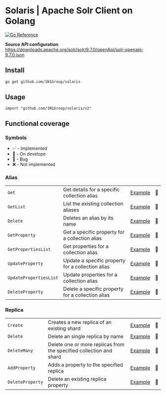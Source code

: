 # Solaris | Apache Solr Client on Golang 
[![Go Reference](https://pkg.go.dev/badge/github.com/1N1Group/solaris.svg)](https://pkg.go.dev/github.com/1N1Group/solaris)

**Source API configuration**: https://downloads.apache.org/solr/solr/9.7.0/openApi/solr-openapi-9.7.0.json

## Install
```bash
go get github.com/1N1Group/solaris
```

## Usage

```golang
import "github.com/1N1Group/solaris/v2"
```

## Functional coverage

### Symbols

- ✅ - Implemented
- 💊 - On develope
- 🐞 - Bug
- ❌ - Not implemented

### Alias

|   |   |   |   |
| - | - | - | - |
| `Get` | Get details for a specific collection alias | [Example](./examples/alias/README.md#get) |💊|
| `GetList` | List the existing collection aliases | [Example](./examples/alias/README.md#getlist) |💊|
| `Delete` | Deletes an alias by its name | [Example](./examples/alias/README.md#delete) |💊|
| `GetProperty` | Get a specific property for a collection alias | [Example](./examples/alias/README.md#getproperty) |💊|
| `GetPropertiesList` | Get properties for a collection alias | [Example](./examples/alias/README.md#getpropertieslist) |💊|
| `UpdateProperty` | Update a specific property for a collection alias | [Example](./examples/alias/README.md#updateproperty) |💊|
| `UpdatePropertiesList` | Update properties for a collection alias | [Example](./examples/alias/README.md#updatepropertieslist) |💊|
| `DeleteProperty` | Delete a specific property for a collection alias | [Example](./examples/alias/README.md#deleteproperty) |💊|

### Replica

|   |   |   |   |
| - | - | - | - |
| `Create` | Creates a new replica of an existing shard | [Example](./examples/replica/README.md#create) |💊|
| `Delete` | Delete an single replica by name | [Example](./examples/replica/README.md#delete) |💊|
| `DeleteMany` | Delete one or more replicas from the specified collection and shard | [Example](./examples/replica/README.md#deletemany) |💊|
| `AddProperty` | Adds a property to the specified replica | [Example](./examples/replica/README.md#addproperty) |💊|
| `DeleteProperty` | Delete an existing replica property | [Example](./examples/replica/README.md#deleteproperty) |💊|
